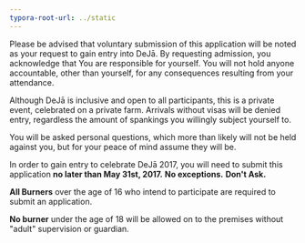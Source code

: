 ```yaml
---
typora-root-url: ../static
---
```


Please be advised that voluntary submission of this application will be noted as your request to gain entry into DeJā.  By requesting admission, you acknowledge that You are responsible for yourself. You will not hold anyone accountable, other than yourself, for any consequences resulting from your attendance. 

Although DeJā is inclusive and open to all participants, this is a private event, celebrated on a private farm. Arrivals without visas will be denied entry, regardless the amount of spankings you willingly subject yourself to.

You will be asked personal questions, which more than likely will not be held against you, but for your peace of mind assume they will be.

In order to gain entry to celebrate DeJā 2017, you will need to submit this application **no later than May 31st, 2017.**  **No exceptions.**  **Don't Ask.**

**All Burners** over the age of 16 who intend to participate are required to submit an application.

**No burner** under the age of 18 will be allowed on to the premises without "adult" supervision or guardian.

